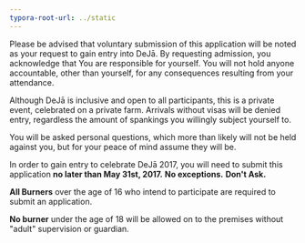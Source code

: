 ```yaml
---
typora-root-url: ../static
---
```


Please be advised that voluntary submission of this application will be noted as your request to gain entry into DeJā.  By requesting admission, you acknowledge that You are responsible for yourself. You will not hold anyone accountable, other than yourself, for any consequences resulting from your attendance. 

Although DeJā is inclusive and open to all participants, this is a private event, celebrated on a private farm. Arrivals without visas will be denied entry, regardless the amount of spankings you willingly subject yourself to.

You will be asked personal questions, which more than likely will not be held against you, but for your peace of mind assume they will be.

In order to gain entry to celebrate DeJā 2017, you will need to submit this application **no later than May 31st, 2017.**  **No exceptions.**  **Don't Ask.**

**All Burners** over the age of 16 who intend to participate are required to submit an application.

**No burner** under the age of 18 will be allowed on to the premises without "adult" supervision or guardian.

